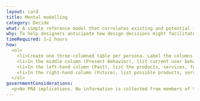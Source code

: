 ```yaml
---
layout: card
title: Mental modelling
category: Decide
what: A simple reference model that correlates existing and potential interfaces with user behaviors.
why: To help designers anticipate how design decisions might facilitate future behaviors.
timeRequired: 1–2 hours
how:
  <ol>
    <li>Create one three-columned table per persona. Label the columns &ldquo;Past,&rdquo; &ldquo;Present Behavior,&rdquo; and &ldquo;Future.&rdquo;</li>
    <li>In the middle column (Present Behavior), list current user behaviors and pain points broadly related to the project, one per row.</li>
    <li>In the left-hand column (Past), list the products, services, features, and/or interfaces that the user encounters as they go about what&rsquo;s listed in the Present Behavior column.</li>
    <li>In the right-hand column (Future), list possible products, services, features, and/or interface elements that in the future might change behaviors and pain points in the Present Behavior column.</li>  
  </ol>
governmentConsiderations:
  <p>No PRA implications. No information is collected from members of the public.</p>
---
```

